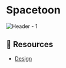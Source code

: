 # Spacetoon
 
![Header - 1](https://user-images.githubusercontent.com/45900975/223863312-ccfee38d-8511-4a3b-bc0d-011722fe6ed1.png)


## :notebook: Resources 
- [Design](https://www.behance.net/gallery/165454407/Spacetoon-App )

    
